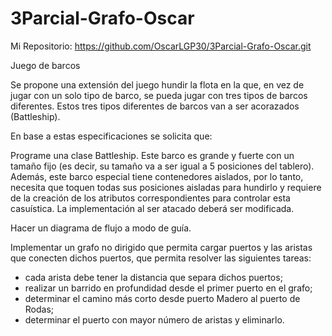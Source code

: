 # 3Parcial-Grafo-Oscar

Mi Repositorio: https://github.com/OscarLGP30/3Parcial-Grafo-Oscar.git

Juego de barcos

Se propone una extensión del juego hundir la flota en la que, en vez de jugar con un solo tipo de barco, se pueda jugar con tres tipos de barcos diferentes. Estos tres tipos diferentes de barcos van a ser acorazados (Battleship).

En base a estas especificaciones se solicita que: 

Programe una clase Battleship. Este barco es grande y fuerte con un tamaño fijo (es decir, su tamaño va a ser igual a 5 posiciones del tablero). Además, este barco especial tiene contenedores aislados, por lo tanto, necesita que toquen todas sus posiciones aisladas para hundirlo y requiere de la creación de los atributos correspondientes para controlar esta casuística. La implementación al ser atacado deberá ser modificada. 


Hacer un diagrama de flujo a modo de guía.

Implementar un grafo no dirigido que permita cargar puertos y las aristas que conecten dichos puertos, que permita resolver las siguientes tareas: 

* cada arista debe tener la distancia que separa dichos puertos; 
* realizar un barrido en profundidad desde el primer puerto en el grafo; 
* determinar el camino más corto desde puerto Madero al puerto de Rodas; 
* determinar el puerto con mayor número de aristas y eliminarlo. 

